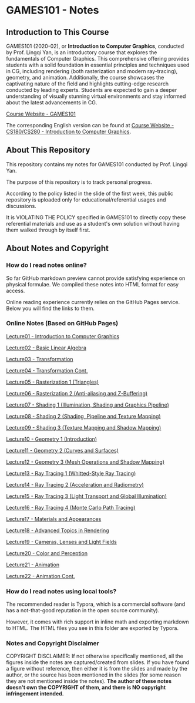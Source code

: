 # GAMES101 - Notes

## Introduction to This Course

GAMES101 (2020-02), or **Introduction to Computer Graphics**, conducted by Prof. Lingqi Yan, is an introductory course that explores the fundamentals of Computer Graphics. This comprehensive offering provides students with a solid foundation in essential principles and techniques used in CG, including rendering (both rasterization and modern ray-tracing), geometry, and animation. Additionally, the course showcases the captivating nature of the field and highlights cutting-edge research conducted by leading experts. Students are expected to gain a deeper understanding of visually stunning virtual environments and stay informed about the latest advancements in CG.

[Course Website - GAMES101](https://sites.cs.ucsb.edu/~lingqi/teaching/games101.html)

The corresponding English version can be found at [Course Website - CS180/CS280 - Introduction to Computer Graphics](https://sites.cs.ucsb.edu/~lingqi/teaching/cs180.html).

## About This Repository

This repository contains my notes for GAMES101 conducted by Prof. Lingqi Yan. 

The purpose of this repository is to track personal progress.

According to the policy listed in the slide of the first week, this public repository is uploaded only for educational/referential usages and discussions.

It is VIOLATING THE POLICY specified in GAMES101 to directly copy these referential materials and use as a student's own solution without having them walked through by itself first. 

## About Notes and Copyright

### How do I read notes online?

So far GitHub markdown preview cannot provide satisfying experience on physical formulae. We compiled these notes into HTML format for easy access.

Online reading experience currently relies on the GitHub Pages service. Below you will find the links to them.

### Online Notes (Based on GitHub Pages)

[Lecture01 - Introduction to Computer Graphics](./readable-html/Lecture01.html)

[Lecture02 - Basic Linear Algebra](./readable-html/Lecture02.html)

[Lecture03 - Transformation](./readable-html/Lecture03.html)

[Lecture04 - Transformation Cont.](./readable-html/Lecture04.html)

[Lecture05 - Rasterization 1 (Triangles)](./readable-html/Lecture05.html)

[Lecture06 - Rasterization 2 (Anti-aliasing and Z-Buffering)](./readable-html/Lecture06.html)

[Lecture07 - Shading 1 (Illumination, Shading and Graphics Pipeline)](./readable-html/Lecture07.html)

[Lecture08 - Shading 2 (Shading, Pipeline and Texture Mapping)](./readable-html/Lecture08.html)

[Lecture09 - Shading 3 (Texture Mapping and Shadow Mapping)](./readable-html/Lecture09.html)

[Lecture10 - Geometry 1 (Introduction)](./readable-html/Lecture10.html)

[Lecture11 - Geometry 2 (Curves and Surfaces)](./readable-html/Lecture11.html)

[Lecture12 - Geometry 3 (Mesh Operations and Shadow Mapping)](./readable-html/Lecture12.html)

[Lecture13 - Ray Tracing 1 (Whitted-Style Ray Tracing)](./readable-html/Lecture13.html)

[Lecture14 - Ray Tracing 2 (Acceleration and Radiometry)](./readable-html/Lecture14.html)

[Lecture15 - Ray Tracing 3 (Light Transport and Global Illumination)](./readable-html/Lecture15.html)

[Lecture16 - Ray Tracing 4 (Monte Carlo Path Tracing)](./readable-html/Lecture16.html)

[Lecture17 - Materials and Appearances](./readable-html/Lecture17.html)

[Lecture18 - Advanced Topics in Rendering](./readable-html/Lecture18.html)

[Lecture19 - Cameras, Lenses and Light Fields](./readable-html/Lecture19.html)

[Lecture20 - Color and Perception](./readable-html/Lecture20.html)

[Lecture21 - Animation](./readable-html/Lecture21.html)

[Lecture22 - Animation Cont.](./readable-html/Lecture22.html)


### How do I read notes using local tools?

The recommended reader is Typora, which is a commercial software (and has a not-that-good reputation in the open source community). 

However, it comes with rich support in inline math and exporting markdown to HTML. The HTML files you see in this folder are exported by Typora.


### Notes and Copyright Disclaimer

COPYRIGHT DISCLAIMER: If not otherwise specifically mentioned, all the figures inside the notes are captured/created from slides. If you have found a figure without reference, then either it is from the slides and made by the author, or the source has been mentioned in the slides (for some reason they are not mentioned inside the notes). **The author of these notes doesn't own the COPYRIGHT of them, and there is NO copyright infringement intended.**

